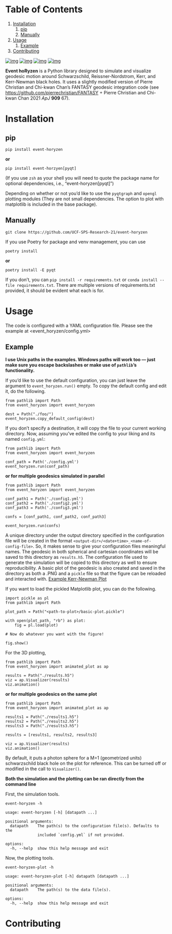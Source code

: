 
# Table of Contents

1.  [Installation](#org8f166a8)
    1.  [pip](#orgd54d4ff)
    2.  [Manually](#org9334210)
2.  [Usage](#org62916a4)
    1.  [Example](#orgca06f23)
3.  [Contributing](#org8612025)

[![img](https://badge.fury.io/py/event-horyzen.svg)](https://pypi.org/project/event-horyzen/)
[![img](https://mybinder.org/badge_logo.svg)](https://mybinder.org/v2/gh/UCF-SPS-Research-21/event-horyzen-example/HEAD?labpath=.%2Fevent-horyzen-example.ipynb)
[![img](https://github.com/UCF-SPS-Research-21/event-horyzen/workflows/Tests/badge.svg)](https://github.com/UCF-SPS-Research-21/event-horyzen/actions?workflow=Tests)
[![img](https://readthedocs.org/projects/event-horyzen/badge/?version=latest&style=flat.svg)](https://event-horyzen.readthedocs.io/)

**Event hoRyzen** is a Python library designed to simulate and visualize geodesic motion around Schwarzschild, Reissner-Nordstrom, Kerr, and Kerr-Newman black holes.
It uses a slightly modified version of Pierre Christian and Chi-kwan Chan&rsquo;s FANTASY geodesic integration code (see <https://github.com/pierrechristian/FANTASY> + Pierre Christian and Chi-kwan Chan 2021 *ApJ* **909** 67).


<a id="org8f166a8"></a>

# Installation


<a id="orgd54d4ff"></a>

## pip

    pip install event-horyzen

**or**

    pip install event-horzyen[pyqt]

(If you use `zsh` as your shell you will need to quote the package name for optional dependencies, i.e., &ldquo;event-horyzen[pyqt]&rdquo;)

Depending on whether or not you&rsquo;d like to use the `pyqtgraph` and `opengl` plotting modules (They are not small dependencies. The option to plot with matplotlib is included in the base package).


<a id="org9334210"></a>

## Manually

    git clone https://github.com/UCF-SPS-Research-21/event-horyzen

If you use Poetry for package and venv management, you can use

    poetry install

**or**

    poetry install -E pyqt

If you don&rsquo;t, you can `pip install -r requirements.txt` or `conda install --file requirements.txt`.
There are multiple versions of requirements.txt provided, it should be evident what each is for.


<a id="org62916a4"></a>

# Usage

The code is configured with a YAML configuration file.
Please see the example at <event_horyzen/config.yml>


<a id="orgca06f23"></a>

## Example

**I use Unix paths in the examples. Windows paths will work too &#x2014; just make sure you escape backslashes or make use of `pathlib`&rsquo;s functionality.**

If you&rsquo;d like to use the default configuration, you can just leave the argument to `event_horyzen.run()` empty.
To copy the default config and edit it, do the following.

    from pathlib import Path
    from event_horyzen import event_horyzen

    dest = Path("./foo/")
    event_horyzen.copy_default_config(dest)

If you don&rsquo;t specify a destination, it will copy the file to your current working directory.
Now, assuming you&rsquo;ve edited the config to your liking and its named `config.yml`:

    from pathlib import Path
    from event_horyzen import event_horyzen

    conf_path = Path('./config.yml')
    event_horyzen.run(conf_path)

**or for multiple geodesics simulated in parallel**

    from pathlib import Path
    from event_horyzen import event_horyzen

    conf_path1 = Path('./config1.yml')
    conf_path2 = Path('./config2.yml')
    conf_path3 = Path('./config3.yml')

    confs = [conf_path1, conf_path2, conf_path3]

    event_horyzen.run(confs)

A unique directory under the output directory specified in the configuration file will be created in the format `<output-dir>/<date+time>_<name-of-config-file>`.
So, it makes sense to give your configuration files meaningful names.
The geodesic in both spherical and cartesian coordinates will be saved to this directory as `results.h5`.
The configuration file used to generate the simulation will be copied to this directory as well to ensure reproducibility.
A basic plot of the geodesic is also created and saved in the directory as both a .PNG and a `pickle` file so that the figure can be reloaded and interacted with.
[Example Kerr-Newman Plot](./example-kerr-newman.png)

If you want to load the pickled Matplotlib plot, you can do the following.

    import pickle as pl
    from pathlib import Path

    plot_path = Path("<path-to-plot>/basic-plot.pickle")

    with open(plot_path, "rb") as plot:
        fig = pl.load(plot)

    # Now do whatever you want with the figure!

    fig.show()

For the 3D plotting,

    from pathlib import Path
    from event_horyzen import animated_plot as ap

    results = Path("./results.h5")
    viz = ap.Visualizer(results)
    viz.animation()

**or for multiple geodesics on the same plot**

    from pathlib import Path
    from event_horyzen import animated_plot as ap

    results1 = Path("./results1.h5")
    results2 = Path("./results2.h5")
    results3 = Path("./results3.h5")

    results = [results1, results2, results3]

    viz = ap.Visualizer(results)
    viz.animation()

By default, it puts a photon sphere for a M=1 (geometrized units) schwarzschild black hole on the plot for reference.
This can be turned off or modified in the call to `Visualizer()`.

**Both the simulation and the plotting can be ran directly from the command line**

First, the simulation tools.

    event-horyzen -h

    usage: event-horyzen [-h] [datapath ...]

    positional arguments:
      datapath    The path(s) to the configuration file(s). Defaults to the
                  included `config.yml` if not provided.

    options:
      -h, --help  show this help message and exit

Now, the plotting tools.

    event-horyzen-plot -h

    usage: event-horyzen-plot [-h] datapath [datapath ...]

    positional arguments:
      datapath    The path(s) to the data file(s).

    options:
      -h, --help  show this help message and exit


<a id="org8612025"></a>

# Contributing
